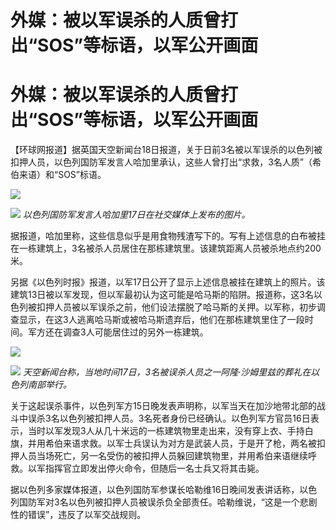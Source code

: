 # 外媒：被以军误杀的人质曾打出“SOS”等标语，以军公开画面

# 外媒：被以军误杀的人质曾打出“SOS”等标语，以军公开画面

【环球网报道】据英国天空新闻台18日报道，关于日前3名被以军误杀的以色列被扣押人员，以色列国防军发言人哈加里承认，这些人曾打出“求救，3名人质”（希伯来语）和“SOS”标语。

![](https://inews.gtimg.com/om_bt/OV3_Og4E7YabXxrzn-_8bUhjuvuy23pf6u0lwvQ9Cue4gAA/1000)

![](https://inews.gtimg.com/om_bt/O3nsyuaQPx49cV65CUkYSF0hk7jomtWWJqAloWQQtxe2IAA/1000)
_以色列国防军发言人哈加里17日在社交媒体上发布的图片。_

据报道，哈加里称，这些信息似乎是用食物残渣写下的。写有上述信息的白布被挂在一栋建筑上，3名被杀人员居住在那栋建筑里。该建筑距离人员被杀地点约200米。

另据《以色列时报》报道，以军17日公开了显示上述信息被挂在建筑上的照片。该建筑13日被以军发现，但以军最初认为这可能是哈马斯的陷阱。报道称，这3名以色列被扣押人员被以军误杀之前，他们设法摆脱了哈马斯的关押。以军称，初步调查显示，在这3人逃离哈马斯或被哈马斯遗弃后，他们在那栋建筑里住了一段时间。军方还在调查3人可能居住过的另外一栋建筑。

![](https://inews.gtimg.com/om_bt/OG5EM229TQsc0GUW56xiWE0Y5AuHmbgXOeuqLaUjfYLgsAA/1000)

![](https://inews.gtimg.com/om_bt/O4wXMQ2N-JSFKAjED3uR188l5iNeZ7IQdhGKT_WIDgspkAA/1000)
_天空新闻台称，当地时间17日，3名被误杀人员之一阿隆·沙姆里兹的葬礼在以色列南部举行。_

关于这起误杀事件，以色列军方15日晚发表声明称，以军当天在加沙地带北部的战斗中误杀3名以色列被扣押人员。3名死者身份已经确认。以色列军方官员16日表示，当时以军发现3人从几十米远的一栋建筑物里走出来，没有穿上衣、手持白旗，并用希伯来语求救。以军士兵误认为对方是武装人员，于是开了枪，两名被扣押人员当场死亡，另一名受伤的被扣押人员躲回建筑物里，并用希伯来语继续呼救。以军指挥官立即发出停火命令，但随后一名士兵又将其击毙。

据以色列多家媒体报道，以色列国防军参谋长哈勒维16日晚间发表讲话称，以色列国防军对3名以色列被扣押人员被误杀负全部责任。哈勒维说，“这是一个悲剧性的错误”，违反了以军交战规则。

